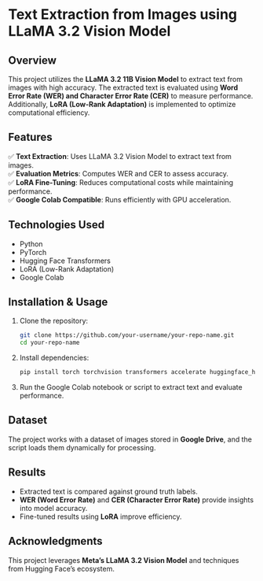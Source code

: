# **Text Extraction from Images using LLaMA 3.2 Vision Model**  

## **Overview**  
This project utilizes the **LLaMA 3.2 11B Vision Model** to extract text from images with high accuracy. The extracted text is evaluated using **Word Error Rate (WER) and Character Error Rate (CER)** to measure performance. Additionally, **LoRA (Low-Rank Adaptation)** is implemented to optimize computational efficiency.  

## **Features**  
✅ **Text Extraction**: Uses LLaMA 3.2 Vision Model to extract text from images.  
✅ **Evaluation Metrics**: Computes WER and CER to assess accuracy.  
✅ **LoRA Fine-Tuning**: Reduces computational costs while maintaining performance.  
✅ **Google Colab Compatible**: Runs efficiently with GPU acceleration.  

## **Technologies Used**  
- Python  
- PyTorch  
- Hugging Face Transformers  
- LoRA (Low-Rank Adaptation)  
- Google Colab  

## **Installation & Usage**  
1. Clone the repository:  
   ```bash
   git clone https://github.com/your-username/your-repo-name.git
   cd your-repo-name
   ```
2. Install dependencies:  
   ```bash
   pip install torch torchvision transformers accelerate huggingface_hub pillow requests peft jiwer
   ```
3. Run the Google Colab notebook or script to extract text and evaluate performance.  

## **Dataset**  
The project works with a dataset of images stored in **Google Drive**, and the script loads them dynamically for processing.  

## **Results**  
- Extracted text is compared against ground truth labels.  
- **WER (Word Error Rate)** and **CER (Character Error Rate)** provide insights into model accuracy.  
- Fine-tuned results using **LoRA** improve efficiency.  

## **Acknowledgments**  
This project leverages **Meta’s LLaMA 3.2 Vision Model** and techniques from Hugging Face’s ecosystem.  
